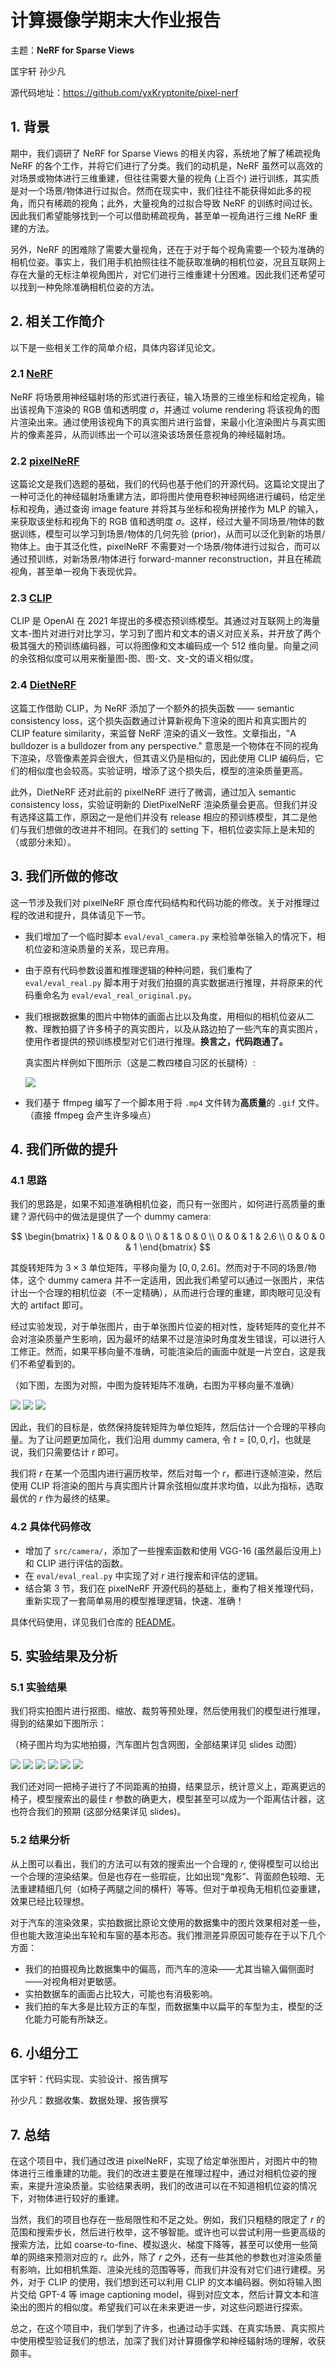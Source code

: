 # 计算摄像学期末大作业报告

主题：**NeRF for Sparse Views**

匡宇轩 孙少凡

源代码地址：https://github.com/yxKryptonite/pixel-nerf

## 1. 背景

期中，我们调研了 NeRF for Sparse Views 的相关内容，系统地了解了稀疏视角 NeRF 的各个工作，并将它们进行了分类。我们的动机是，NeRF 虽然可以高效的对场景或物体进行三维重建，但往往需要大量的视角 (上百个) 进行训练，其实质是对一个场景/物体进行过拟合。然而在现实中，我们往往不能获得如此多的视角，而只有稀疏的视角；此外，大量视角的过拟合导致 NeRF 的训练时间过长。因此我们希望能够找到一个可以借助稀疏视角，甚至单一视角进行三维 NeRF 重建的方法。

另外，NeRF 的困难除了需要大量视角，还在于对于每个视角需要一个较为准确的相机位姿。事实上，我们用手机拍照往往不能获取准确的相机位姿，况且互联网上存在大量的无标注单视角图片，对它们进行三维重建十分困难。因此我们还希望可以找到一种免除准确相机位姿的方法。

## 2. 相关工作简介

以下是一些相关工作的简单介绍，具体内容详见论文。

### 2.1 [NeRF](https://arxiv.org/abs/2003.08934)

NeRF 将场景用神经辐射场的形式进行表征，输入场景的三维坐标和给定视角，输出该视角下渲染的 RGB 值和透明度 $\sigma$，并通过 volume rendering 将该视角的图片渲染出来。通过使用该视角下的真实图片进行监督，来最小化渲染图片与真实图片的像素差异，从而训练出一个可以渲染该场景任意视角的神经辐射场。

### 2.2 [pixelNeRF](https://arxiv.org/abs/2012.02190)

这篇论文是我们选题的基础，我们的代码也基于他们的开源代码。这篇论文提出了一种可泛化的神经辐射场重建方法，即将图片使用卷积神经网络进行编码，给定坐标和视角，通过查询 image feature 并将其与坐标和视角拼接作为 MLP 的输入，来获取该坐标和视角下的 RGB 值和透明度 $\sigma$。这样，经过大量不同场景/物体的数据训练，模型可以学习到场景/物体的几何先验 (prior)，从而可以泛化到新的场景/物体上。由于其泛化性，pixelNeRF 不需要对一个场景/物体进行过拟合，而可以通过预训练，对新场景/物体进行 forward-manner reconstruction，并且在稀疏视角，甚至单一视角下表现优异。

### 2.3 [CLIP](https://arxiv.org/abs/2103.00020)

CLIP 是 OpenAI 在 2021 年提出的多模态预训练模型。其通过对互联网上的海量文本-图片对进行对比学习，学习到了图片和文本的语义对应关系，并开放了两个极其强大的预训练编码器，可以将图像和文本编码成一个 512 维向量。向量之间的余弦相似度可以用来衡量图-图、图-文、文-文的语义相似度。

### 2.4 [DietNeRF](https://arxiv.org/abs/2104.00677)

这篇工作借助 CLIP，为 NeRF 添加了一个额外的损失函数 —— semantic consistency loss，这个损失函数通过计算新视角下渲染的图片和真实图片的 CLIP feature similarity，来监督 NeRF 渲染的语义一致性。文章指出，"A bulldozer is a bulldozer from any perspective." 意思是一个物体在不同的视角下渲染，尽管像素差异会很大，但其语义仍是相似的，因此使用 CLIP 编码后，它们的相似度也会较高。实验证明，增添了这个损失后，模型的渲染质量更高。

此外，DietNeRF 还对此前的 pixelNeRF 进行了微调，通过加入 semantic consistency loss，实验证明新的 DietPixelNeRF 渲染质量会更高。但我们并没有选择这篇工作，原因之一是他们并没有 release 相应的预训练模型，其二是他们与我们想做的改进并不相同。在我们的 setting 下，相机位姿实际上是未知的（或部分未知）。

## 3. 我们所做的修改

这一节涉及我们对 pixelNeRF 原仓库代码结构和代码功能的修改。关于对推理过程的改进和提升，具体请见下一节。

- 我们增加了一个临时脚本 `eval/eval_camera.py` 来检验单张输入的情况下，相机位姿和渲染质量的关系，现已弃用。
- 由于原有代码参数设置和推理逻辑的种种问题，我们重构了 `eval/eval_real.py` 脚本用于对我们拍摄的真实数据进行推理，并将原来的代码重命名为 `eval/eval_real_original.py`。
- 我们根据数据集的图片中物体的画面占比以及角度，用相似的相机位姿从二教、理教拍摄了许多椅子的真实图片，以及从路边拍了一些汽车的真实图片，使用作者提供的预训练模型对它们进行推理。**换言之，代码跑通了。**
  
  真实图片样例如下图所示（这是二教四楼自习区的长腿椅）:

  ![](real.jpg)

- 我们基于 ffmpeg 编写了一个脚本用于将 `.mp4` 文件转为**高质量**的 `.gif` 文件。（直接 ffmpeg 会产生许多噪点）

## 4. 我们所做的提升

### 4.1 思路

我们的思路是，如果不知道准确相机位姿，而只有一张图片，如何进行高质量的重建？源代码中的做法是提供了一个 dummy camera:

$$
\begin{bmatrix}
1 & 0 & 0 & 0 \\
0 & 1 & 0 & 0 \\
0 & 0 & 1 & 2.6 \\
0 & 0 & 0 & 1
\end{bmatrix}
$$

其旋转矩阵为 $3 \times 3$ 单位矩阵，平移向量为 $[0,0,2.6]$。然而对于不同的场景/物体，这个 dummy camera 并不一定适用，因此我们希望可以通过一张图片，来估计出一个合理的相机位姿（不一定精确），从而进行合理的重建，即肉眼可见没有大的 artifact 即可。

经过实验发现，对于单张图片，由于单张图片位姿的相对性，旋转矩阵的变化并不会对渲染质量产生影响，因为最坏的结果不过是渲染时角度发生错误，可以进行人工修正。然而，如果平移向量不准确，可能渲染后的画面中就是一片空白，这是我们不希望看到的。

（如下图，左图为对照，中图为旋转矩阵不准确，右图为平移向量不准确）

![](good.gif) ![](bad_rotation.gif) ![](bad_translation.gif)

因此，我们的目标是，依然保持旋转矩阵为单位矩阵，然后估计一个合理的平移向量。为了让问题更加简化，我们沿用 dummy camera, 令 $t=[0,0,r]$，也就是说，我们只需要估计 $r$ 即可。

我们将 $r$ 在某一个范围内进行遍历枚举，然后对每一个 $r$，都进行逐帧渲染，然后使用 CLIP 将渲染的图片与真实图片计算余弦相似度并求均值，以此为指标，选取最优的 $r$ 作为最终的结果。

### 4.2 具体代码修改

- 增加了 `src/camera/`，添加了一些搜索函数和使用 VGG-16 (虽然最后没用上) 和 CLIP 进行评估的函数。
- 在 `eval/eval_real.py` 中实现了对 $r$ 进行搜索和评估的逻辑。
- 结合第 3 节，我们在 pixelNeRF 开源代码的基础上，重构了相关推理代码，重新实现了一套简单易用的模型推理逻辑，快速、准确！

具体代码使用，详见我们仓库的 [README](https://github.com/yxKryptonite/pixel-nerf/blob/master/README.md)。

## 5. 实验结果及分析

### 5.1 实验结果

我们将实拍图片进行抠图、缩放、裁剪等预处理，然后使用我们的模型进行推理，得到的结果如下图所示：

（椅子图片均为实地拍摄，汽车图片包含网图，全部结果详见 slides 动图）

![](chair1.gif) ![](chair2.gif) ![](chair3.gif) ![](car1.gif) ![](car2.gif) ![](car3.gif)

我们还对同一把椅子进行了不同距离的拍摄，结果显示，统计意义上，距离更远的椅子，模型搜索出的最佳 $r$ 参数的确更大，模型甚至可以成为一个距离估计器，这也符合我们的预期 (这部分结果详见 slides)。

### 5.2 结果分析

从上图可以看出，我们的方法可以有效的搜索出一个合理的 $r$, 使得模型可以给出一个合理的渲染结果。但是也存在一些瑕疵，比如出现“鬼影”、背面颜色较暗、无法重建精细几何（如椅子两腿之间的横杆）等等。但对于单视角无相机位姿重建，效果已经比较理想。

对于汽车的渲染效果，实拍数据比原论文使用的数据集中的图片效果相对差一些，但也能大致渲染出车轮和车窗的基本形态。我们推测差异原因可能存在于以下几个方面：

  - 我们的拍摄视角比数据集中的偏高，而汽车的渲染——尤其当输入偏侧面时——对视角相对更敏感。
  - 实拍数据车的画面占比较大，可能也有消极影响。
  - 我们拍的车大多是比较方正的车型，而数据集中以扁平的车型为主，模型的泛化能力可能有所缺乏。

## 6. 小组分工

匡宇轩：代码实现、实验设计、报告撰写

孙少凡：数据收集、数据处理、报告撰写

## 7. 总结

在这个项目中，我们通过改进 pixelNeRF，实现了给定单张图片，对图片中的物体进行三维重建的功能。我们的改进主要是在推理过程中，通过对相机位姿的搜索，来提升渲染质量。实验结果表明，我们的改进可以在不知道相机位姿的情况下，对物体进行较好的重建。

当然，我们的项目也存在一些局限性和不足之处。例如，我们只粗糙的限定了 $r$ 的范围和搜索步长，然后进行枚举，这不够智能。或许也可以尝试利用一些更高级的搜索方法，比如 coarse-to-fine、模拟退火、梯度下降等，甚至可以使用一些简单的网络来预测对应的 $r$。此外，除了 $r$ 之外，还有一些其他的参数也对渲染质量有影响，比如相机焦距、渲染光线的范围等等，而我们并没有对它们进行建模。另外，对于 CLIP 的使用，我们想到还可以利用 CLIP 的文本编码器。例如将输入图片交给 GPT-4 等 image captioning model，得到对应文本，然后计算文本和渲染出的图片的相似度。希望我们可以在未来更进一步，对这些问题进行探索。

总之，在这个项目中，我们学到了许多，也通过动手实践、在真实场景、真实照片中使用模型验证我们的想法，加深了我们对计算摄像学和神经辐射场的理解，收获颇丰。

